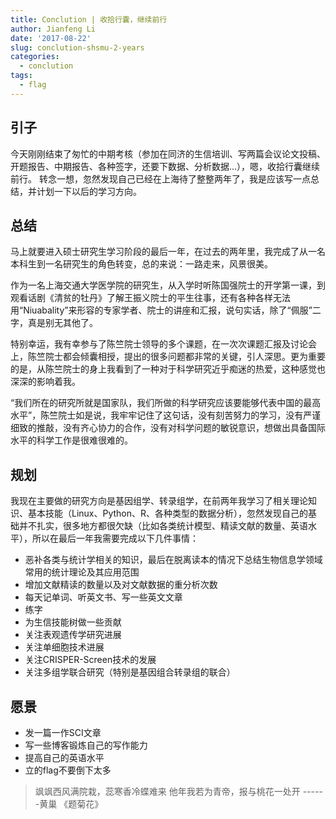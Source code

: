 ```yaml
---
title: Conclution | 收拾行囊，继续前行
author: Jianfeng Li
date: '2017-08-22'
slug: conclution-shsmu-2-years
categories:
  - conclution
tags:
  - flag
---
```



## 引子

今天刚刚结束了匆忙的中期考核（参加在同济的生信培训、写两篇会议论文投稿、开题报告、中期报告、各种签字，还要下数据、分析数据...），嗯，收拾行囊继续前行。 转念一想，忽然发现自己已经在上海待了整整两年了，我是应该写一点总结，并计划一下以后的学习方向。

## 总结

马上就要进入硕士研究生学习阶段的最后一年，在过去的两年里，我完成了从一名本科生到一名研究生的角色转变，总的来说：一路走来，风景很美。

作为一名上海交通大学医学院的研究生，从入学时听陈国强院士的开学第一课，到观看话剧《清贫的牡丹》了解王振义院士的平生往事，还有各种各样无法用“Niuabality”来形容的专家学者、院士的讲座和汇报，说句实话，除了“佩服”二字，真是别无其他了。

特别幸运，我有幸参与了陈竺院士领导的多个课题，在一次次课题汇报及讨论会上，陈竺院士都会倾囊相授，提出的很多问题都非常的关键，引人深思。更为重要的是，从陈竺院士的身上我看到了一种对于科学研究近乎痴迷的热爱，这种感觉也深深的影响着我。

“我们所在的研究所就是国家队，我们所做的科学研究应该要能够代表中国的最高水平”，陈竺院士如是说，我牢牢记住了这句话，没有刻苦努力的学习，没有严谨细致的推敲，没有齐心协力的合作，没有对科学问题的敏锐意识，想做出具备国际水平的科学工作是很难很难的。

## 规划

我现在主要做的研究方向是基因组学、转录组学，在前两年我学习了相关理论知识、基本技能（Linux、Python、R、各种类型的数据分析），忽然发现自己的基础并不扎实，很多地方都很欠缺（比如各类统计模型、精读文献的数量、英语水平），所以在最后一年我需要完成以下几件事情：

- 恶补各类与统计学相关的知识，最后在脱离读本的情况下总结生物信息学领域常用的统计理论及其应用范围
- 增加文献精读的数量以及对文献数据的重分析次数
- 每天记单词、听英文书、写一些英文文章
- 练字
- 为生信技能树做一些贡献
- 关注表观遗传学研究进展
- 关注单细胞技术进展
- 关注CRISPER-Screen技术的发展
- 关注多组学联合研究（特别是基因组合转录组的联合）

## 愿景

- 发一篇一作SCI文章
- 写一些博客锻炼自己的写作能力
- 提高自己的英语水平
- 立的flag不要倒下太多

> 飒飒西风满院栽，蕊寒香冷蝶难来
  他年我若为青帝，报与桃花一处开
  ------黄巢 《题菊花》
